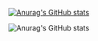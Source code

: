 [![Anurag's GitHub stats](https://github-readme-stats.vercel.app/api?username=Z4D1)](https://github.com/anuraghazra/github-readme-stats)

![Anurag's GitHub stats](https://github-readme-stats.vercel.app/api?username=Z4D1&show_icons=true)
